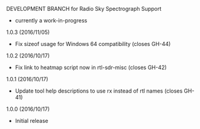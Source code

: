 DEVELOPMENT BRANCH for Radio Sky Spectrograph Support
* currently a work-in-progress

1.0.3 (2016/11/05)
* Fix sizeof usage for Windows 64 compatibility (closes GH-44)

1.0.2 (2016/10/17)
* Fix link to heatmap script now in rtl-sdr-misc (closes GH-42)

1.0.1 (2016/10/17)
* Update tool help descriptions to use rx instead of rtl names (closes GH-41)

1.0.0 (2016/10/17)
* Initial release
